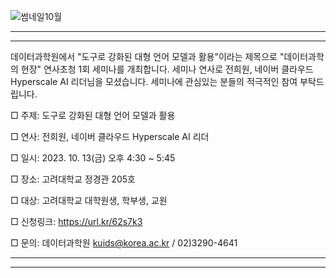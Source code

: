 
![썸네일10월](https://github.com/kuids/kuids.github.io/assets/91585914/42b73033-2f65-4777-926e-087a717f0463)

*******************************************************************************

*******************************************************************************
데이터과학원에서 "도구로 강화된 대형 언어 모델과 활용"이라는 제목으로 "데이터과학의 현장" 연사초청 1회 세미나를 개최합니다.
세미나 연사로 전희원, 네이버 클라우드 Hyperscale AI 리더님을 모셨습니다. 
세미나에 관심있는 분들의 적극적인 참여 부탁드립니다.

□ 주제: 도구로 강화된 대형 언어 모델과 활용

□ 연사: 전희원, 네이버 클라우드 Hyperscale AI 리더

□ 일시: 2023. 10. 13(금) 오후 4:30 ~ 5:45

□ 장소: 고려대학교 정경관 205호

□ 대상: 고려대학교 대학원생, 학부생, 교원

□ 신청링크: https://url.kr/62s7k3

□ 문의: 데이터과학원 kuids@korea.ac.kr / 02)3290-4641
*******************************************************************************

*******************************************************************************


